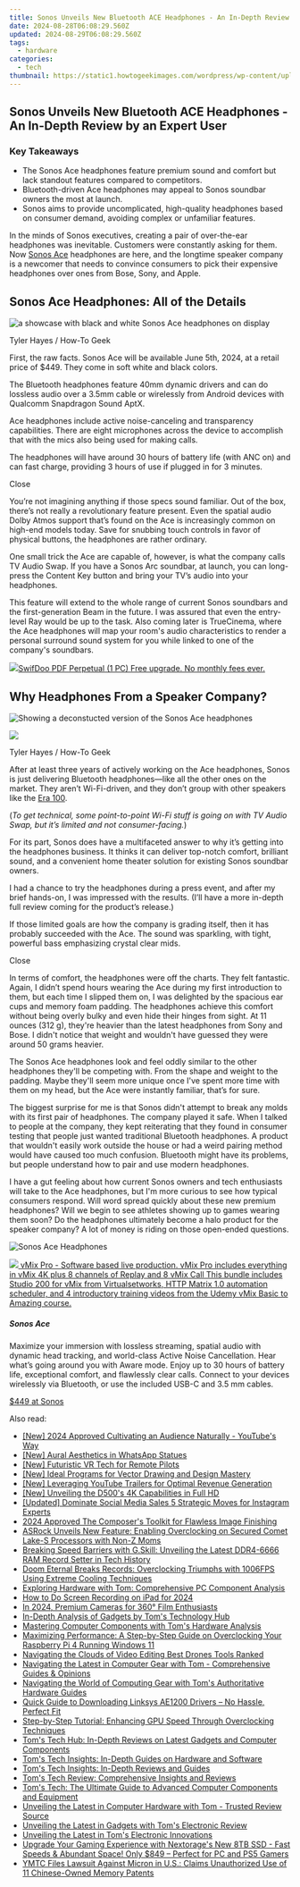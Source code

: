 ```yaml
---
title: Sonos Unveils New Bluetooth ACE Headphones - An In-Depth Review by an Expert User
date: 2024-08-28T06:08:29.560Z
updated: 2024-08-29T06:08:29.560Z
tags:
  - hardware
categories:
  - tech
thumbnail: https://static1.howtogeekimages.com/wordpress/wp-content/uploads/wm/2024/05/sonos-ace-headphones-hanging-on-a-stand-1.jpg
---
```


## Sonos Unveils New Bluetooth ACE Headphones - An In-Depth Review by an Expert User

### Key Takeaways

* The Sonos Ace headphones feature premium sound and comfort but lack standout features compared to competitors.
* Bluetooth-driven Ace headphones may appeal to Sonos soundbar owners the most at launch.
* Sonos aims to provide uncomplicated, high-quality headphones based on consumer demand, avoiding complex or unfamiliar features.

 In the minds of Sonos executives, creating a pair of over-the-ear headphones was inevitable. Customers were constantly asking for them. Now [Sonos Ace](https://www.anrdoezrs.net/links/3607085/type/dlg/sid/UUhtgUeUpU2003206/https://www.sonos.com/en-us/shop/sonos-ace) headphones are here, and the longtime speaker company is a newcomer that needs to convince consumers to pick their expensive headphones over ones from Bose, Sony, and Apple.

##  Sonos Ace Headphones: All of the Details

![a showcase with black and white Sonos Ace headphones on display](https://static1.howtogeekimages.com/wordpress/wp-content/uploads/2024/05/a-showcase-with-black-and-white-sonos-ace-headphones-on-display.jpg) 

Tyler Hayes / How-To Geek

 First, the raw facts. Sonos Ace will be available June 5th, 2024, at a retail price of $449\. They come in soft white and black colors.

 The Bluetooth headphones feature 40mm dynamic drivers and can do lossless audio over a 3.5mm cable or wirelessly from Android devices with Qualcomm Snapdragon Sound AptX.

 Ace headphones include active noise-canceling and transparency capabilities. There are eight microphones across the device to accomplish that with the mics also being used for making calls.

 The headphones will have around 30 hours of battery life (with ANC on) and can fast charge, providing 3 hours of use if plugged in for 3 minutes.

Close 

 You’re not imagining anything if those specs sound familiar. Out of the box, there’s not really a revolutionary feature present. Even the spatial audio Dolby Atmos support that’s found on the Ace is increasingly common on high-end models today. Save for snubbing touch controls in favor of physical buttons, the headphones are rather ordinary.

 One small trick the Ace are capable of, however, is what the company calls TV Audio Swap. If you have a Sonos Arc soundbar, at launch, you can long-press the Content Key button and bring your TV’s audio into your headphones.

 This feature will extend to the whole range of current Sonos soundbars and the first-generation Beam in the future. I was assured that even the entry-level Ray would be up to the task. Also coming later is TrueCinema, where the Ace headphones will map your room's audio characteristics to render a personal surround sound system for you while linked to one of the company's soundbars.

<!-- affiliate ads begin -->
<a href="https://purchase.swifdoo.com/order/checkout.php?PRODS=40002162&QTY=1&AFFILIATE=108875&CART=1"><img src="https://secure.avangate.com/images/merchant/8b932759a5a04ddb34bf79e3f9072e4b/products/1_Product%20box%20white-1024x1024.png" border="0">SwifDoo PDF Perpetual (1 PC) Free upgrade. No monthly fees ever. 
</a>
<!-- affiliate ads end -->
##  Why Headphones From a Speaker Company?

![Showing a deconstucted version of the Sonos Ace headphones](https://static1.howtogeekimages.com/wordpress/wp-content/uploads/2024/05/showing-a-deconstucted-version-of-the-sonos-ace-headphones.jpg) 

<!-- affiliate ads begin -->
<a href="https://estore.winxdvd.com/order/checkout.php?PRODS=1412049&QTY=1&AFFILIATE=108875&CART=1"><img src="https://www.winxdvd.com/affiliate/new-banner/pt-200x200.jpg" border="0"></a>
<!-- affiliate ads end -->
Tyler Hayes / How-To Geek

 After at least three years of actively working on the Ace headphones, Sonos is just delivering Bluetooth headphones—like all the other ones on the market. They aren’t Wi-Fi-driven, and they don’t group with other speakers like the [Era 100](https://youtube-help.techidaily.com/new-seamless-google-meet-integration-for-youtube-enthusiasts/).

 (_To get technical, some point-to-point Wi-Fi stuff is going on with TV Audio Swap, but it’s limited and not consumer-facing._)

 For its part, Sonos does have a multifaceted answer to why it’s getting into the headphones business. It thinks it can deliver top-notch comfort, brilliant sound, and a convenient home theater solution for existing Sonos soundbar owners.

 I had a chance to try the headphones during a press event, and after my brief hands-on, I was impressed with the results. (I’ll have a more in-depth full review coming for the product’s release.)

 If those limited goals are how the company is grading itself, then it has probably succeeded with the Ace. The sound was sparkling, with tight, powerful bass emphasizing crystal clear mids.

Close 

 In terms of comfort, the headphones were off the charts. They felt fantastic. Again, I didn’t spend hours wearing the Ace during my first introduction to them, but each time I slipped them on, I was delighted by the spacious ear cups and memory foam padding. The headphones achieve this comfort without being overly bulky and even hide their hinges from sight. At 11 ounces (312 g), they're heavier than the latest headphones from Sony and Bose. I didn't notice that weight and wouldn't have guessed they were around 50 grams heavier.

 The Sonos Ace headphones look and feel oddly similar to the other headphones they'll be competing with. From the shape and weight to the padding. Maybe they'll seem more unique once I've spent more time with them on my head, but the Ace were instantly familiar, that’s for sure.

 The biggest surprise for me is that Sonos didn't attempt to break any molds with its first pair of headphones. The company played it safe. When I talked to people at the company, they kept reiterating that they found in consumer testing that people just wanted traditional Bluetooth headphones. A product that wouldn't easily work outside the house or had a weird pairing method would have caused too much confusion. Bluetooth might have its problems, but people understand how to pair and use modern headphones.

 I have a gut feeling about how current Sonos owners and tech enthusiasts will take to the Ace headphones, but I'm more curious to see how typical consumers respond. Will word spread quickly about these new premium headphones? Will we begin to see athletes showing up to games wearing them soon? Do the headphones ultimately become a halo product for the speaker company? A lot of money is riding on those open-ended questions.

![Sonos Ace Headphones](https://static1.howtogeekimages.com/wordpress/wp-content/uploads/2024/05/sonos-ace-headphones.jpg) 

<!-- affiliate ads begin -->
<a href="https://secure.2checkout.com/order/checkout.php?PRODS=30901410&QTY=1&AFFILIATE=108875&CART=1"> <img src="https://secure.avangate.com/images/merchant/ce9a6fb2becc2d235e62b125e9260102/products/copy_1_copy_vMixCallScreenshot1-large.jpg" border="0"> vMix Pro - Software based live production. vMix Pro includes everything in vMix 4K plus 8 channels of Replay and 8 vMix Call 
This bundle includes Studio 200 for vMix from Virtualsetworks, HTTP Matrix 1.0 automation scheduler, and 4 introductory training videos from the Udemy vMix Basic to Amazing course. </a>
<!-- affiliate ads end -->
#####  Sonos Ace

Maximize your immersion with lossless streaming, spatial audio with dynamic head tracking, and world-class Active Noise Cancellation. Hear what’s going around you with Aware mode. Enjoy up to 30 hours of battery life, exceptional comfort, and flawlessly clear calls. Connect to your devices wirelessly via Bluetooth, or use the included USB-C and 3.5 mm cables.

[$449 at Sonos](https://www.anrdoezrs.net/links/3607085/type/dlg/sid/UUhtgUeUpU2003206/https://www.sonos.com/en-us/shop/sonos-ace)

<ins class="adsbygoogle"
     style="display:block"
     data-ad-format="autorelaxed"
     data-ad-client="ca-pub-7571918770474297"
     data-ad-slot="1223367746"></ins>



<ins class="adsbygoogle"
     style="display:block"
     data-ad-client="ca-pub-7571918770474297"
     data-ad-slot="8358498916"
     data-ad-format="auto"
     data-full-width-responsive="true"></ins>

<span class="atpl-alsoreadstyle">Also read:</span>
<div><ul>
<li><a href="https://youtube-docs.techidaily.com/024-approved-cultivating-an-audience-naturally-youtubes-way/"><u>[New] 2024 Approved  Cultivating an Audience Naturally - YouTube's Way</u></a></li>
<li><a href="https://extra-lessons.techidaily.com/new-aural-aesthetics-in-whatsapp-statues/"><u>[New] Aural Aesthetics in WhatsApp Statues</u></a></li>
<li><a href="https://some-techniques.techidaily.com/new-futuristic-vr-tech-for-remote-pilots/"><u>[New] Futuristic VR Tech for Remote Pilots</u></a></li>
<li><a href="https://some-knowledge.techidaily.com/new-ideal-programs-for-vector-drawing-and-design-mastery/"><u>[New] Ideal Programs for Vector Drawing and Design Mastery</u></a></li>
<li><a href="https://facebook-video-footage.techidaily.com/new-leveraging-youtube-trailers-for-optimal-revenue-generation/"><u>[New] Leveraging YouTube Trailers for Optimal Revenue Generation</u></a></li>
<li><a href="https://some-approaches.techidaily.com/new-unveiling-the-d500s-4k-capabilities-in-full-hd/"><u>[New] Unveiling the D500's 4K Capabilities in Full HD</u></a></li>
<li><a href="https://instagram-video-recordings.techidaily.com/updated-dominate-social-media-sales-5-strategic-moves-for-instagram-experts/"><u>[Updated] Dominate Social Media Sales  5 Strategic Moves for Instagram Experts</u></a></li>
<li><a href="https://vp-tips.techidaily.com/2024-approved-the-composers-toolkit-for-flawless-image-finishing/"><u>2024 Approved  The Composer's Toolkit for Flawless Image Finishing</u></a></li>
<li><a href="https://hardware-tips.techidaily.com/asrock-unveils-new-feature-enabling-overclocking-on-secured-comet-lake-s-processors-with-non-z-moms/"><u>ASRock Unveils New Feature: Enabling Overclocking on Secured Comet Lake-S Processors with Non-Z Moms</u></a></li>
<li><a href="https://hardware-tips.techidaily.com/breaking-speed-barriers-with-gskill-unveiling-the-latest-ddr4-6666-ram-record-setter-in-tech-history/"><u>Breaking Speed Barriers with G.Skill: Unveiling the Latest DDR4-6666 RAM Record Setter in Tech History</u></a></li>
<li><a href="https://hardware-tips.techidaily.com/doom-eternal-breaks-records-overclocking-triumphs-with-1006fps-using-extreme-cooling-techniques/"><u>Doom Eternal Breaks Records: Overclocking Triumphs with 1006FPS Using Extreme Cooling Techniques</u></a></li>
<li><a href="https://hardware-tips.techidaily.com/exploring-hardware-with-tom-comprehensive-pc-component-analysis/"><u>Exploring Hardware with Tom: Comprehensive PC Component Analysis</u></a></li>
<li><a href="https://screen-capture.techidaily.com/how-to-do-screen-recording-on-ipad-for-2024/"><u>How to Do Screen Recording on iPad for 2024</u></a></li>
<li><a href="https://fox-glue.techidaily.com/in-2024-premium-cameras-for-360-film-enthusiasts/"><u>In 2024, Premium Cameras for 360° Film Enthusiasts</u></a></li>
<li><a href="https://hardware-tips.techidaily.com/in-depth-analysis-of-gadgets-by-toms-technology-hub/"><u>In-Depth Analysis of Gadgets by Tom's Technology Hub</u></a></li>
<li><a href="https://hardware-tips.techidaily.com/mastering-computer-components-with-toms-hardware-analysis/"><u>Mastering Computer Components with Tom's Hardware Analysis</u></a></li>
<li><a href="https://hardware-tips.techidaily.com/maximizing-performance-a-step-by-step-guide-on-overclocking-your-raspberry-pi-4-running-windows-11/"><u>Maximizing Performance: A Step-by-Step Guide on Overclocking Your Raspberry Pi 4 Running Windows 11</u></a></li>
<li><a href="https://extra-hints.techidaily.com/navigating-the-clouds-of-video-editing-best-drones-tools-ranked/"><u>Navigating the Clouds of Video Editing  Best Drones Tools Ranked</u></a></li>
<li><a href="https://hardware-tips.techidaily.com/navigating-the-latest-in-computer-gear-with-tom-comprehensive-guides-and-opinions/"><u>Navigating the Latest in Computer Gear with Tom - Comprehensive Guides & Opinions</u></a></li>
<li><a href="https://hardware-tips.techidaily.com/navigating-the-world-of-computing-gear-with-toms-authoritative-hardware-guides/"><u>Navigating the World of Computing Gear with Tom's Authoritative Hardware Guides</u></a></li>
<li><a href="https://win-amazing.techidaily.com/1722968715521-quick-guide-to-downloading-linksys-ae1200-drivers-no-hassle-perfect-fit/"><u>Quick Guide to Downloading Linksys AE1200 Drivers – No Hassle, Perfect Fit</u></a></li>
<li><a href="https://hardware-tips.techidaily.com/step-by-step-tutorial-enhancing-gpu-speed-through-overclocking-techniques/"><u>Step-by-Step Tutorial: Enhancing GPU Speed Through Overclocking Techniques</u></a></li>
<li><a href="https://hardware-tips.techidaily.com/toms-tech-hub-in-depth-reviews-on-latest-gadgets-and-computer-components/"><u>Tom's Tech Hub: In-Depth Reviews on Latest Gadgets and Computer Components</u></a></li>
<li><a href="https://hardware-tips.techidaily.com/toms-tech-insights-in-depth-guides-on-hardware-and-software/"><u>Tom's Tech Insights: In-Depth Guides on Hardware and Software</u></a></li>
<li><a href="https://hardware-tips.techidaily.com/toms-tech-insights-in-depth-reviews-and-guides-t17239718704657/"><u>Tom's Tech Insights: In-Depth Reviews and Guides</u></a></li>
<li><a href="https://hardware-tips.techidaily.com/toms-tech-review-comprehensive-insights-and-reviews/"><u>Tom's Tech Review: Comprehensive Insights and Reviews</u></a></li>
<li><a href="https://hardware-tips.techidaily.com/toms-tech-the-ultimate-guide-to-advanced-computer-components-and-equipment/"><u>Tom's Tech: The Ultimate Guide to Advanced Computer Components and Equipment</u></a></li>
<li><a href="https://hardware-tips.techidaily.com/unveiling-the-latest-in-computer-hardware-with-tom-trusted-review-source/"><u>Unveiling the Latest in Computer Hardware with Tom - Trusted Review Source</u></a></li>
<li><a href="https://hardware-tips.techidaily.com/unveiling-the-latest-in-gadgets-with-toms-electronic-review/"><u>Unveiling the Latest in Gadgets with Tom's Electronic Review</u></a></li>
<li><a href="https://hardware-tips.techidaily.com/unveiling-the-latest-in-toms-electronic-innovations/"><u>Unveiling the Latest in Tom's Electronic Innovations</u></a></li>
<li><a href="https://hardware-tips.techidaily.com/upgrade-your-gaming-experience-with-nextorages-new-8tb-ssd-fast-speeds-and-abundant-space-only-849-perfect-for-pc-and-ps5-gamers/"><u>Upgrade Your Gaming Experience with Nextorage's New 8TB SSD - Fast Speeds & Abundant Space! Only $849 – Perfect for PC and PS5 Gamers</u></a></li>
<li><a href="https://hardware-tips.techidaily.com/ymtc-files-lawsuit-against-micron-in-us-claims-unauthorized-use-of-11-chinese-owned-memory-patents/"><u>YMTC Files Lawsuit Against Micron in U.S.: Claims Unauthorized Use of 11 Chinese-Owned Memory Patents</u></a></li>
</ul></div>
